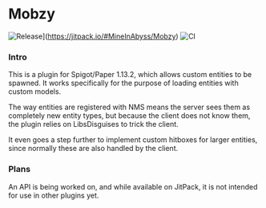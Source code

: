 
# Mobzy

![Release](https://jitpack.io/v/MineInAbyss/Mobzy.svg)](https://jitpack.io/#MineInAbyss/Mobzy)
![CI](https://github.com/MineInAbyss/Mobzy/workflows/Java%20CI/badge.svg)


### Intro

This is a plugin for Spigot/Paper 1.13.2, which allows custom entities to be spawned. It works specifically for the purpose of loading  entities with custom models.

The way entities are registered with NMS means the server sees them as completely new entity types, but because the client does not know them, the plugin relies on LibsDisguises to trick the client.

It even goes a step further to implement custom hitboxes for larger entities, since normally these are also handled by the client.

### Plans

An API is being worked on, and while available on JitPack, it is not intended for use in other plugins yet.